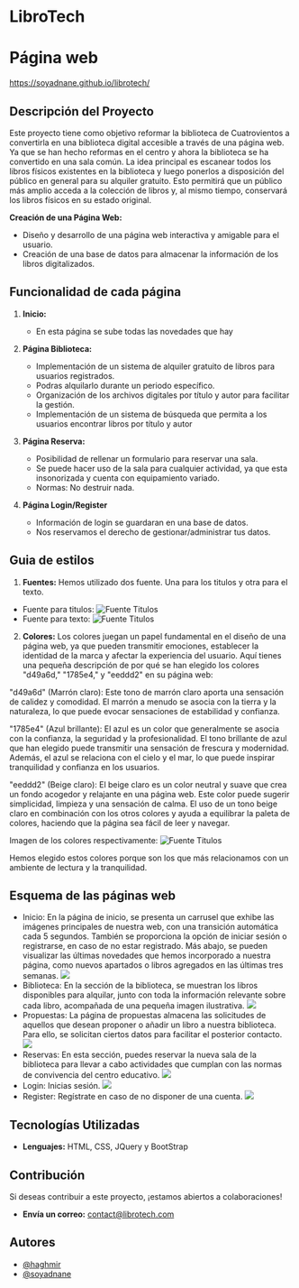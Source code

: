 # LibroTech

# Página web
https://soyadnane.github.io/librotech/

## Descripción del Proyecto

Este proyecto tiene como objetivo reformar la biblioteca de Cuatrovientos a convertirla en una biblioteca digital accesible a través de una página web. Ya que se han hecho reformas en el centro y ahora la biblioteca se ha convertido en una sala común. La idea principal es escanear todos los libros físicos existentes en la biblioteca y luego ponerlos a disposición del público en general para su alquiler gratuito. Esto permitirá que un público más amplio acceda a la colección de libros y, al mismo tiempo, conservará los libros físicos en su estado original.

**Creación de una Página Web:**
   - Diseño y desarrollo de una página web interactiva y amigable para el usuario.
   - Creación de una base de datos para almacenar la información de los libros digitalizados.


## Funcionalidad de cada página

1. **Inicio:**
   - En esta página se sube todas las novedades que hay 


3. **Página Biblioteca:**
   - Implementación de un sistema de alquiler gratuito de libros para usuarios registrados.
   - Podras alquilarlo durante un periodo específico.
   - Organización de los archivos digitales por título y autor para facilitar la gestión.
   - Implementación de un sistema de búsqueda que permita a los usuarios encontrar libros por título y autor

4. **Página Reserva:**
   - Posibilidad de rellenar un formulario para reservar una sala.
   - Se puede hacer uso de la sala para cualquier actividad, ya que esta insonorizada y cuenta con equipamiento variado.
   - Normas: No destruir nada.

5. **Página Login/Register**
    - Información de login se guardaran en una base de datos.
    - Nos reservamos el derecho de gestionar/administrar tus datos.

## Guia de estilos
1. **Fuentes:**
Hemos utilizado dos fuente. Una para los titulos y otra para el texto.
- Fuente para titulos:
![Fuente Titulos](./assets/img/fuente_titulo.png)
- Fuente para texto:
![Fuente Titulos](./assets/img/fuente_texto.png)

2. **Colores:**
Los colores juegan un papel fundamental en el diseño de una página web, ya que pueden transmitir emociones, establecer la identidad de la marca y afectar la experiencia del usuario. Aquí tienes una pequeña descripción de por qué se han elegido los colores "d49a6d," "1785e4," y "eeddd2" en su página web:

"d49a6d" (Marrón claro): Este tono de marrón claro aporta una sensación de calidez y comodidad. El marrón a menudo se asocia con la tierra y la naturaleza, lo que puede evocar sensaciones de estabilidad y confianza.

"1785e4" (Azul brillante): El azul es un color que generalmente se asocia con la confianza, la seguridad y la profesionalidad. El tono brillante de azul que han elegido puede transmitir una sensación de frescura y modernidad. Además, el azul se relaciona con el cielo y el mar, lo que puede inspirar tranquilidad y confianza en los usuarios.

"eeddd2" (Beige claro): El beige claro es un color neutral y suave que crea un fondo acogedor y relajante en una página web. Este color puede sugerir simplicidad, limpieza y una sensación de calma. El uso de un tono beige claro en combinación con los otros colores y ayuda a equilibrar la paleta de colores, haciendo que la página sea fácil de leer y navegar.

Imagen de los colores respectivamente:
![Fuente Titulos](./assets/img/palette.png)

Hemos elegido estos colores porque son los que más relacionamos con un ambiente de lectura y la tranquilidad. 

## Esquema de las páginas web
- Inicio: En la página de inicio, se presenta un carrusel que exhibe las imágenes principales de nuestra web, con una transición automática cada 5 segundos. También se proporciona la opción de iniciar sesión o registrarse, en caso de no estar registrado. Más abajo, se pueden visualizar las últimas novedades que hemos incorporado a nuestra página, como nuevos apartados o libros agregados en las últimas tres semanas.
![](./assets/img/index.jpg)
- Biblioteca: En la sección de la biblioteca, se muestran los libros disponibles para alquilar, junto con toda la información relevante sobre cada libro, acompañada de una pequeña imagen ilustrativa.
![](./assets/img/biblioteca.jpg)
- Propuestas: La página de propuestas almacena las solicitudes de aquellos que desean proponer o añadir un libro a nuestra biblioteca. Para ello, se solicitan ciertos datos para facilitar el posterior contacto.
![](./assets/img/propuestas.jpg)
- Reservas: En esta sección, puedes reservar la nueva sala de la biblioteca para llevar a cabo actividades que cumplan con las normas de convivencia del centro educativo.
![](./assets/img/reservas.jpg)
- Login: Inicias sesión.
![](./assets/img/login.jpg)
- Register: Regístrate en caso de no disponer de una cuenta.
![](./assets/img/register.jpg)

## Tecnologías Utilizadas

- **Lenguajes:** HTML, CSS, JQuery y BootStrap

## Contribución

Si deseas contribuir a este proyecto, ¡estamos abiertos a colaboraciones!
- **Envía un correo:** contact@librotech.com

## Autores
- [@haghmir](https://www.github.com/haghmir)
- [@soyadnane](https://www.github.com/soyadnane)
